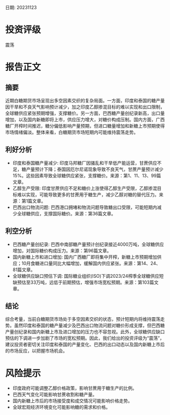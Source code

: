 
日期: 20231123

# 投资评级

震荡

# 报告正文

## 摘要

近期白糖期货市场呈现出多空因素交织的复杂局面。一方面，印度和泰国的糖产量因干旱和不良天气影响预计减少，加之印度乙醇掺混目标的难以实现和出口限制，全球糖供应紧张预期增强，支撑糖价。另一方面，巴西糖产量创纪录新高，出口量增加，以及国内新糖即将上市，供应压力增大，对糖价构成压制。国内方面，广西糖厂开榨时间推迟，糖分偏低影响产量预期，但进口糖量增加和新糖上市预期使得市场情绪偏淡。整体来看，白糖期货市场短期内可能维持震荡走势。

## 利好分析

* 印度和泰国糖产量减少: 印度马邦糖厂因骚乱和干旱低产能运营，甘蔗供应不足，糖产量预计下降；泰国因厄尔尼诺现象导致不良天气，甘蔗产量预计减少15%。这些因素导致全球糖供应紧张，支撑糖价。来源：第1、11、13、99篇文章。
* 乙醇生产受限: 印度甘蔗供应不足和糖价上涨使得乙醇生产受限，乙醇掺混目标难以实现，可能导致更多的甘蔗用于糖生产，减少乙醇对糖的替代压力。来源：第1篇文章。
* 巴西出口物流问题: 巴西港口拥堵和物流问题导致糖出口受限，可能短期内减少全球糖供应，支撑国际糖价。来源：第36篇文章。

## 利空分析

* 巴西糖产量创纪录: 巴西中南部糖产量预计创纪录接近4000万吨，全球糖供应增加，对国际糖价构成压力。来源：第96篇文章。
* 国内新糖上市和进口增加: 国内广西糖厂即将集中开榨，新糖上市预期增加供应；10月食糖进口量同比大幅增加，缓解国内供应紧张。来源：第14、24、81篇文章。
* 全球糖供应缺口预估下调: 国际糖业组织(ISO)下调2023/24榨季全球糖供应短缺预估至33万吨，远低于前期预估，增强市场宽松预期。来源：第103篇文章。

## 结论

综合考量，当前白糖期货市场处于多空因素交织的状态，预计短期内将维持震荡走势。虽然印度和泰国的糖产量减少及巴西出口物流问题对糖价形成支撑，但巴西糖产量创纪录和国内新糖上市及进口增加的压力也不容忽视。此外，全球糖供应缺口预估的下调进一步加剧了市场的宽松预期。因此，我们给出的投资评级为“震荡”，建议投资者密切关注印度和泰国的产量变化、巴西的出口动态以及国内新糖上市后的市场反应，以把握市场机会。

# 风险提示

* 印度政府可能调整乙醇价格政策，影响甘蔗用于糖生产的比例。
* 巴西天气变化可能影响甘蔗收割和糖产量。
* 国内新糖上市后的市场接受度和成交情况可能影响价格走势。
* 全球宏观经济环境变化可能影响糖的需求和价格。
